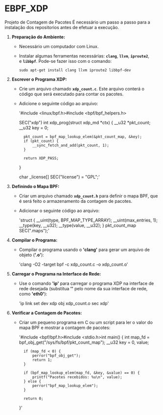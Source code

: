 # EBPF_XDP
 Projeto de Contagem de Pacotes
É necessário um passo a passo para a instalação dos repositorios antes de efetuar a execução. 
1. **Preparação do Ambiente:**
    - Necessário um computador com Linux.
    - Instalar algumas ferramentas necessárias: **`clang`**, **`llvm`**, **`iproute2`**, e **`libbpf`**. Pode-se fazer isso com o comando:
        
        `sudo apt-get install clang llvm iproute2 libbpf-dev`
2. **Escrever o Programa XDP:**
    - Crie um arquivo chamado **`xdp_count.c`**. Este arquivo conterá o código que será executado para contar os pacotes.
    - Adicione o seguinte código ao arquivo:
        
        '#include <linux/bpf.h>#include <bpf/bpf_helpers.h>
        
        SEC("xdp")
        int xdp_prog(struct xdp_md *ctx) {
            __u32 *pkt_count;
            __u32 key = 0;
        
            pkt_count = bpf_map_lookup_elem(&pkt_count_map, &key);
            if (pkt_count) {
                __sync_fetch_and_add(pkt_count, 1);
            }
        
            return XDP_PASS;
        }
        
        char _license[] SEC("license") = "GPL";'
3. **Definindo o Mapa BPF:**
    - Criar um arquivo chamado **`xdp_count.h`** para definir o mapa BPF, que é será feito o  armazenamento da contagem de pacotes.
    - Adicionar o seguinte código ao arquivo:
        
        'struct {
            __uint(type, BPF_MAP_TYPE_ARRAY);
            __uint(max_entries, 1);
            __type(key, __u32);
            __type(value, __u32);
        } pkt_count_map SEC(".maps");'
      
4. **Compilar o Programa:**
    - Compilar o programa usando o **'clang'** para gerar um arquivo de objeto (**'.o'**):
        
        'clang -O2 -target bpf -c xdp_count.c -o xdp_count.o'
      
5. **Carregar o Programa na Interface de Rede:**
    - Use o comando **'ip'** para carregar o programa XDP na interface de rede desejada (substitua **'<interface>'** pelo nome da sua interface de rede, como **'eth0'**):
        
        'ip link set dev <interface> xdp obj xdp_count.o sec xdp'
6. **Verificar a Contagem de Pacotes:**
    - Criar um pequeno programa em C ou um script para ler o valor do mapa BPF e mostrar a contagem de pacotes:
        
        '#include <bpf/bpf.h>#include <stdio.h>int main() {
            int map_fd = bpf_obj_get("/sys/fs/bpf/pkt_count_map");
            __u32 key = 0, value;
        
            if (map_fd < 0) {
                perror("bpf_obj_get");
                return 1;
            }
        
            if (bpf_map_lookup_elem(map_fd, &key, &value) == 0) {
                printf("Pacotes recebidos: %u\n", value);
            } else {
                perror("bpf_map_lookup_elem");
            }
        
            return 0;
        }'
